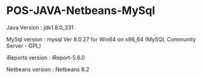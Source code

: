 # POS-JAVA-Netbeans-MySql

Java Version : jdk1.8.0_331

MySql version :  mysql  Ver 8.0.27 for Win64 on x86_64 (MySQL Community Server - GPL)

iReports version : iReport-5.6.0

Netbeans version : Netbeans 8.2

